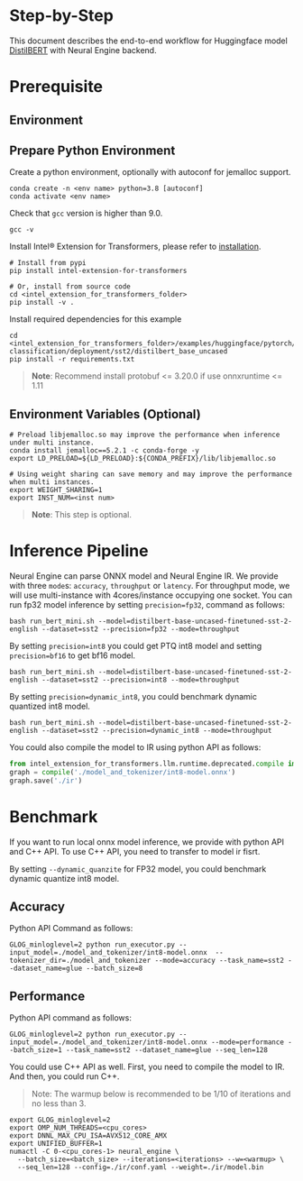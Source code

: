 # Step-by-Step
This document describes the end-to-end workflow for Huggingface model [DistilBERT](https://huggingface.co/distilbert-base-uncased-finetuned-sst-2-english) with Neural Engine backend.
# Prerequisite

## Environment
## Prepare Python Environment
Create a python environment, optionally with autoconf for jemalloc support.
```shell
conda create -n <env name> python=3.8 [autoconf]
conda activate <env name>
```

Check that `gcc` version is higher than 9.0.
```shell
gcc -v
```

Install Intel® Extension for Transformers, please refer to [installation](/docs/installation.md).
```shell
# Install from pypi
pip install intel-extension-for-transformers

# Or, install from source code
cd <intel_extension_for_transformers_folder>
pip install -v .
```

Install required dependencies for this example
```shell
cd <intel_extension_for_transformers_folder>/examples/huggingface/pytorch/text-classification/deployment/sst2/distilbert_base_uncased
pip install -r requirements.txt
```
>**Note**: Recommend install protobuf <= 3.20.0 if use onnxruntime <= 1.11


## Environment Variables (Optional)
```shell
# Preload libjemalloc.so may improve the performance when inference under multi instance.
conda install jemalloc==5.2.1 -c conda-forge -y
export LD_PRELOAD=${LD_PRELOAD}:${CONDA_PREFIX}/lib/libjemalloc.so

# Using weight sharing can save memory and may improve the performance when multi instances.
export WEIGHT_SHARING=1
export INST_NUM=<inst num>
```
>**Note**: This step is optional.

# Inference Pipeline
Neural Engine can parse ONNX model and Neural Engine IR. 
We provide with three `mode`s: `accuracy`, `throughput` or `latency`. For throughput mode, we will use multi-instance with 4cores/instance occupying one socket.
You can run fp32 model inference by setting `precision=fp32`, command as follows:

```shell
bash run_bert_mini.sh --model=distilbert-base-uncased-finetuned-sst-2-english --dataset=sst2 --precision=fp32 --mode=throughput
```

By setting `precision=int8` you could get PTQ int8 model and setting `precision=bf16` to get bf16 model.
```shell
bash run_bert_mini.sh --model=distilbert-base-uncased-finetuned-sst-2-english --dataset=sst2 --precision=int8 --mode=throughput
```

By setting `precision=dynamic_int8`, you could benchmark dynamic quantized int8 model.
```shell
bash run_bert_mini.sh --model=distilbert-base-uncased-finetuned-sst-2-english --dataset=sst2 --precision=dynamic_int8 --mode=throughput
```


You could also compile the model to IR using python API as follows:
```python
from intel_extension_for_transformers.llm.runtime.deprecated.compile import compile
graph = compile('./model_and_tokenizer/int8-model.onnx')
graph.save('./ir')
```

# Benchmark
If you want to run local onnx model inference, we provide with python API and C++ API. To use C++ API, you need to transfer to model ir fisrt.

By setting `--dynamic_quanzite` for FP32 model, you could benchmark dynamic quantize int8 model.
## Accuracy  
Python API Command as follows:
```shell
GLOG_minloglevel=2 python run_executor.py --input_model=./model_and_tokenizer/int8-model.onnx  --tokenizer_dir=./model_and_tokenizer --mode=accuracy --task_name=sst2 --dataset_name=glue --batch_size=8
```

## Performance  
Python API command as follows:
```shell
GLOG_minloglevel=2 python run_executor.py --input_model=./model_and_tokenizer/int8-model.onnx --mode=performance --batch_size=1 --task_name=sst2 --dataset_name=glue --seq_len=128
```

You could use C++ API as well. First, you need to compile the model to IR. And then, you could run C++. 
> Note: The warmup below is recommended to be 1/10 of iterations and no less than 3.
```shell
export GLOG_minloglevel=2
export OMP_NUM_THREADS=<cpu_cores>
export DNNL_MAX_CPU_ISA=AVX512_CORE_AMX
export UNIFIED_BUFFER=1
numactl -C 0-<cpu_cores-1> neural_engine \
  --batch_size=<batch_size> --iterations=<iterations> --w=<warmup> \
  --seq_len=128 --config=./ir/conf.yaml --weight=./ir/model.bin
```
